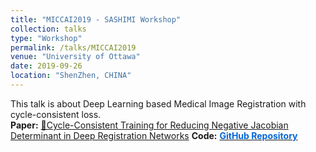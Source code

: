 ```yaml
---
title: "MICCAI2019 - SASHIMI Workshop"
collection: talks
type: "Workshop"
permalink: /talks/MICCAI2019
venue: "University of Ottawa"
date: 2019-09-26
location: "ShenZhen, CHINA"
---
```


This talk is about Deep Learning based Medical Image Registration with cycle-consistent loss.  
 **Paper:** [📄Cycle-Consistent Training for Reducing Negative Jacobian Determinant in Deep Registration Networks](https://link.springer.com/chapter/10.1007/978-3-030-32778-1_13)
**Code:** [<span style="color:#0366d6;font-weight:bold;">GitHub Repository</span>](https://github.com/dykuang/Medical-image-registration)